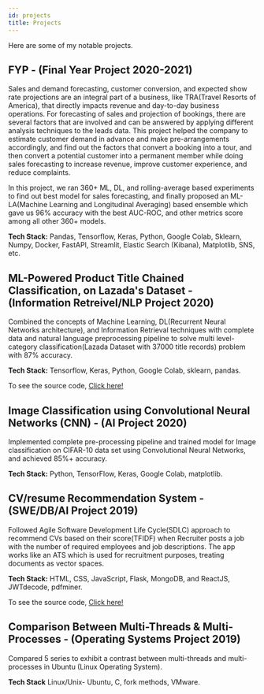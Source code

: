 ```yaml
---
id: projects
title: Projects
---
```


Here are some of my notable projects.

## FYP - (Final Year Project 2020-2021)

Sales and demand forecasting, customer conversion, and expected show rate projections are an integral part of a business, like TRA(Travel Resorts of America), that directly impacts revenue and day-to-day business operations. For forecasting of sales and projection of bookings, there are several factors that are involved and can be answered by applying different analysis techniques to the leads data. This project helped the company to estimate customer demand in advance and make pre-arrangements accordingly, and find out the factors that convert a booking into a tour, and then convert a potential customer into a permanent member while doing sales forecasting to increase revenue, improve customer experience, and reduce complaints.

In this project, we ran 360+ ML, DL, and rolling-average based experiments to find out best model for sales forecasting, and finally proposed an ML-LA(Machine Learning and Longitudinal Averaging) based ensemble which gave us 96% accuracy with the best AUC-ROC, and other metrics score among all other 360+ models.

**Tech Stack:** Pandas, Tensorflow, Keras, Python, Google Colab, Sklearn, Numpy, Docker, FastAPI, Streamlit, Elastic Search (Kibana), Matplotlib, SNS, etc.

## ML-Powered Product Title Chained Classification, on Lazada's Dataset - (Information Retreivel/NLP Project 2020) 

Combined the concepts of Machine Learning, DL(Recurrent Neural Networks architecture), and Information Retrieval techniques with complete data and natural language preprocessing pipeline to solve multi level-category classification(Lazada Dataset with 37000 title records) problem with 87% accuracy.

**Tech Stack:** Tensorflow, Keras, Python, Google Colab, sklearn, pandas.

To see the source code, [Click here!](https://github.com/EishaMazhar/Product-Title-Classification)

## Image Classification using Convolutional Neural Networks (CNN) - (AI Project 2020)

Implemented complete pre-processing pipeline and trained model for Image classification on CIFAR-10 data set using Convolutional Neural Networks, and achieved 85%+ accuracy.

**Tech Stack:** Python, TensorFlow, Keras, Google Colab, matplotlib.

## CV/resume Recommendation System - (SWE/DB/AI Project 2019) 

Followed Agile Software Development Life Cycle(SDLC) approach to recommend CVs based on their score(TFIDF) when Recruiter posts a job with the number of required employees and job descriptions. The app works like an ATS which is used for recruitment purposes, treating documents as vector spaces.

**Tech Stack:** HTML, CSS, JavaScript, Flask, MongoDB, and ReactJS, JWTdecode, pdfminer.

To see the source code, [Click here!](https://github.com/EishaMazhar/Software-Engineering-BackendCode-with-ProjectProposal-and-Report-CV-Recommender)


## Comparison Between Multi-Threads & Multi-Processes - (Operating Systems Project 2019)

Compared 5 series to exhibit a contrast between multi-threads and multi-processes in Ubuntu (Linux Operating System).

**Tech Stack** Linux/Unix- Ubuntu, C, fork methods, VMware.

<!--
## Sample-->

<!-- or even embed images with the following Markdown: ![Add alternate text for image](./assets/rosemary.png)-->
